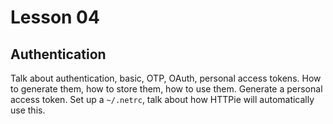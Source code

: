 # Lesson 04

## Authentication
Talk about authentication, basic, OTP, OAuth, personal access tokens. How to generate them, how to store them, how to use them. Generate a personal access token. Set up a `~/.netrc`, talk about how HTTPie will automatically use this.

